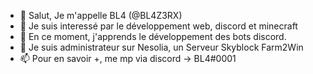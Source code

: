 - 👋 Salut, Je m'appelle BL4 (@BL4Z3RX)
- 👀 Je suis interessé par le développement web, discord et minecraft
- 🌱 En ce moment, j'apprends le développement des bots discord.
- 💞️ Je suis administrateur sur Nesolia, un Serveur Skyblock Farm2Win
- 📫 Pour en savoir +, me mp via discord -> BL4#0001
